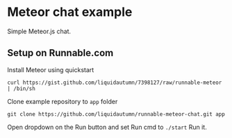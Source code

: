 Meteor chat example
===================

Simple Meteor.js chat.

Setup on Runnable.com
-------------------
Install Meteor using quickstart
```
curl https://gist.github.com/liquidautumn/7398127/raw/runnable-meteor | /bin/sh
```
Clone example repository to `app` folder
```
git clone https://github.com/liquidautumn/runnable-meteor-chat.git app
```
Open dropdown on the Run button and set Run cmd to `./start`
Run it.